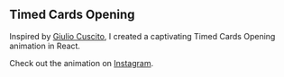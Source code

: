 ## Timed Cards Opening 
Inspired by [Giulio Cuscito](https://dribbble.com/shots/11012652--Timed-Cards-Opening), I created a captivating Timed Cards Opening animation in React.

Check out the animation on [Instagram](https://www.instagram.com/reel/C7zWsZqSyff/?utm_source=ig_web_copy_link&igshid=MzRlODBiNWFlZA==).
